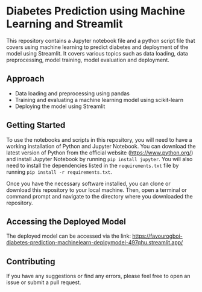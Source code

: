 # Diabetes Prediction using Machine Learning and Streamlit

This repository contains a Jupyter notebook file and a python script file that covers using machine learning to predict diabetes and deployment of the model using Streamlit. It covers various topics such as data loading, data preprocessing, model training, model evaluation and deployment.

## Approach
- Data loading and preprocessing using pandas
- Training and evaluating a machine learning model using scikit-learn
- Deploying the model using Streamlit

## Getting Started
To use the notebooks and scripts in this repository, you will need to have a working installation of Python and Jupyter Notebook. You can download the latest version of Python from the official website (https://www.python.org/) and install Jupyter Notebook by running `pip install jupyter`. You will also need to install the dependencies listed in the `requirements.txt` file by running `pip install -r requirements.txt`.

Once you have the necessary software installed, you can clone or download this repository to your local machine. Then, open a terminal or command prompt and navigate to the directory where you downloaded the repository.

## Accessing the Deployed Model
The deployed model can be accessed via the link: https://favourogboi-diabetes-prediction-machinelearn-deploymodel-497qhu.streamlit.app/

## Contributing
If you have any suggestions or find any errors, please feel free to open an issue or submit a pull request.
